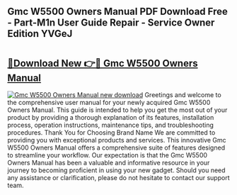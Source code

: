 ## Gmc W5500 Owners Manual PDF Download Free - Part-M1n User Guide Repair - Service Owner Edition YVGeJ

# <h2><a href="http://bc6691.oget.top/?id=Gmc+W5500+Owners+Manual">🔗Download New 👉🔴 Gmc W5500 Owners Manual</a></h2>

[![Gmc W5500 Owners Manual new download](https://i.imgur.com/5g1atiW.png)](http://bc6691.oget.top/?id=Gmc+W5500+Owners+Manual)
Greetings and welcome to the comprehensive user manual for your newly acquired Gmc W5500 Owners Manual. This guide is intended to help you get the most out of your product by providing a thorough explanation of its features, installation process, operation instructions, maintenance tips, and troubleshooting procedures. Thank You for Choosing Brand Name We are committed to providing you with exceptional products and services. This innovative Gmc W5500 Owners Manual offers a comprehensive suite of features designed to streamline your workflow. Our expectation is that the Gmc W5500 Owners Manual has been a valuable and informative resource in your journey to becoming proficient in using your new gadget. Should you need any assistance or clarification, please do not hesitate to contact our support team.
